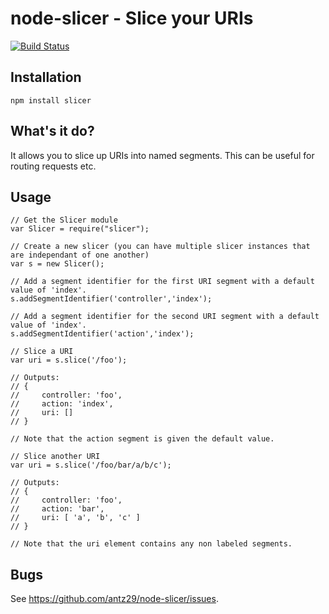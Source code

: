 # node-slicer - Slice your URIs

[![Build Status](https://secure.travis-ci.org/antz29/node-slicer.png)](http://travis-ci.org/#!/antz29/node-slicer)

## Installation

    npm install slicer 

## What's it do?

It allows you to slice up URIs into named segments. This can be useful for routing requests etc.

## Usage

    // Get the Slicer module
    var Slicer = require("slicer");

    // Create a new slicer (you can have multiple slicer instances that are independant of one another)
    var s = new Slicer();

    // Add a segment identifier for the first URI segment with a default value of 'index'.
    s.addSegmentIdentifier('controller','index');

    // Add a segment identifier for the second URI segment with a default value of 'index'.
    s.addSegmentIdentifier('action','index');

    // Slice a URI
    var uri = s.slice('/foo');

    // Outputs: 
    // { 
    //     controller: 'foo',
    //     action: 'index',
    //     uri: [] 
    // }

    // Note that the action segment is given the default value.

    // Slice another URI
    var uri = s.slice('/foo/bar/a/b/c');

    // Outputs: 
    // {   
    //     controller: 'foo',
    //     action: 'bar',
    //     uri: [ 'a', 'b', 'c' ] 
    // }

    // Note that the uri element contains any non labeled segments.

## Bugs

See <https://github.com/antz29/node-slicer/issues>.
